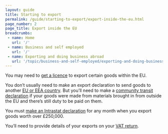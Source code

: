 ```yaml
---
layout: guide
title: Starting to export
permalink: /guide/starting-to-export/export-inside-the-eu.html
page_number: 2
page_title: Export inside the EU
breadcrumbs:
 - name: Home
   url: '/'
 - name: Business and self employed
   url: '/'
 - name: Exporting and doing business abroad
   url: '/topic/business-and-self-employed/exporting-and-doing-business-abroad.html'   
---
```


You may need to [get a licence](/guide/starting-to-export/export-licences) to export certain goods within the EU.

You don’t usually need to make an export declaration to send goods to another [EU or EEA country](/eu-eea). But you’ll need to make a [community transit declaration](/guide/move-goods-eu/when-to-make-declaration.html) if your goods were made from materials brought in from outside the EU and there’s still duty to be paid on them.

You must [make an Intrastat declaration](/guide/report-moved-goods-intrastat/when-you-must-register.html) for any month when you export goods worth over £250,000.

You’ll need to provide details of your exports on your [VAT return](/vat-returns).
